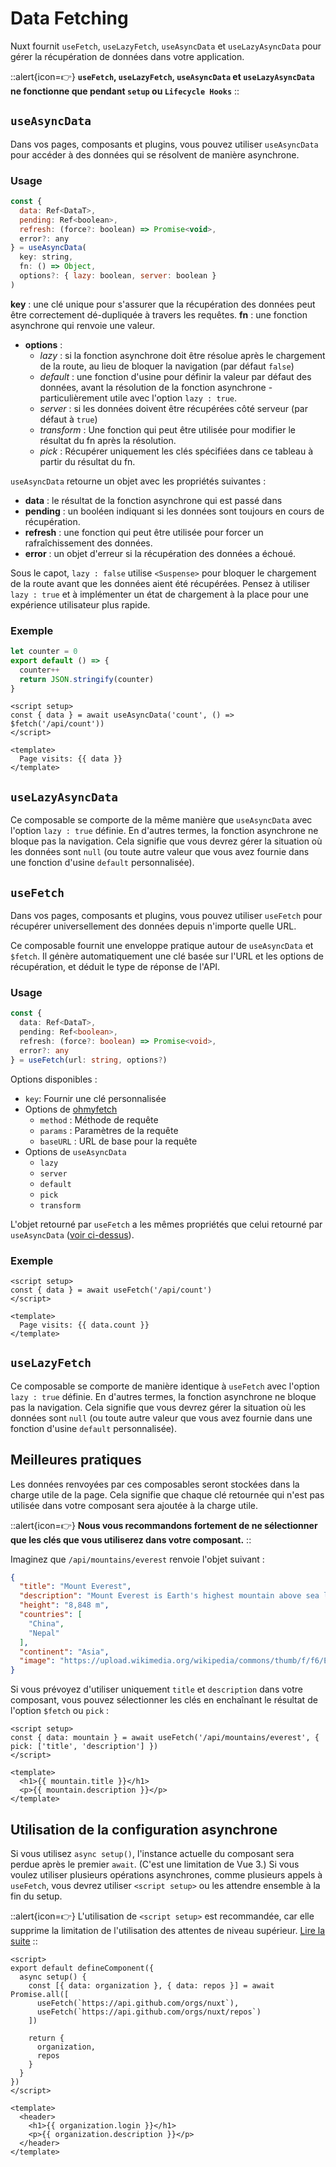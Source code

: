 # Data Fetching

Nuxt fournit `useFetch`, `useLazyFetch`, `useAsyncData` et `useLazyAsyncData` pour gérer la récupération de données dans votre application.

::alert{icon=👉}
**`useFetch`, `useLazyFetch`, `useAsyncData` et `useLazyAsyncData` ne fonctionne que pendant `setup` ou `Lifecycle Hooks`**
::

## `useAsyncData`

Dans vos pages, composants et plugins, vous pouvez utiliser `useAsyncData` pour accéder à des données qui se résolvent de manière asynchrone.

### Usage

```js
const {
  data: Ref<DataT>,
  pending: Ref<boolean>,
  refresh: (force?: boolean) => Promise<void>,
  error?: any
} = useAsyncData(
  key: string,
  fn: () => Object,
  options?: { lazy: boolean, server: boolean }
)
```

**key** : une clé unique pour s'assurer que la récupération des données peut être correctement dé-dupliquée à travers les requêtes.
**fn** : une fonction asynchrone qui renvoie une valeur.
* **options** :
  * _lazy_ : si la fonction asynchrone doit être résolue après le chargement de la route, au lieu de bloquer la navigation (par défaut `false`)
  * _default_ : une fonction d'usine pour définir la valeur par défaut des données, avant la résolution de la fonction asynchrone - particulièrement utile avec l'option `lazy : true`.
  * _server_ : si les données doivent être récupérées côté serveur (par défaut à `true`)
  * _transform_ : Une fonction qui peut être utilisée pour modifier le résultat du fn après la résolution.
  * _pick_ : Récupérer uniquement les clés spécifiées dans ce tableau à partir du résultat du fn.

`useAsyncData` retourne un objet avec les propriétés suivantes :

* **data** : le résultat de la fonction asynchrone qui est passé dans
* **pending** : un booléen indiquant si les données sont toujours en cours de récupération.
* **refresh** : une fonction qui peut être utilisée pour forcer un rafraîchissement des données.
* **error** : un objet d'erreur si la récupération des données a échoué.

Sous le capot, `lazy : false` utilise `<Suspense>` pour bloquer le chargement de la route avant que les données aient été récupérées. Pensez à utiliser `lazy : true` et à implémenter un état de chargement à la place pour une expérience utilisateur plus rapide.

### Exemple

```js [server/api/count.ts]
let counter = 0
export default () => {
  counter++
  return JSON.stringify(counter)
}
```

```vue [app.vue]
<script setup>
const { data } = await useAsyncData('count', () => $fetch('/api/count'))
</script>

<template>
  Page visits: {{ data }}
</template>
```

## `useLazyAsyncData`

Ce composable se comporte de la même manière que `useAsyncData` avec l'option `lazy : true` définie. En d'autres termes, la fonction asynchrone ne bloque pas la navigation. Cela signifie que vous devrez gérer la situation où les données sont `null` (ou toute autre valeur que vous avez fournie dans une fonction d'usine `default` personnalisée).

## `useFetch`

Dans vos pages, composants et plugins, vous pouvez utiliser `useFetch` pour récupérer universellement des données depuis n'importe quelle URL.

Ce composable fournit une enveloppe pratique autour de `useAsyncData` et `$fetch`. Il génère automatiquement une clé basée sur l'URL et les options de récupération, et déduit le type de réponse de l'API.

### Usage

```ts
const {
  data: Ref<DataT>,
  pending: Ref<boolean>,
  refresh: (force?: boolean) => Promise<void>,
  error?: any
} = useFetch(url: string, options?)
```

Options disponibles :

* `key`: Fournir une clé personnalisée
* Options de [ohmyfetch](https://github.com/unjs/ohmyfetch)
  * `method` : Méthode de requête
  * `params` : Paramètres de la requête
  * `baseURL` : URL de base pour la requête
* Options de `useAsyncData`
  * `lazy`
  * `server`
  * `default`
  * `pick`
  * `transform`

L'objet retourné par `useFetch` a les mêmes propriétés que celui retourné par `useAsyncData` ([voir ci-dessus](#useasyncdata)).

### Exemple

```vue [app.vue]
<script setup>
const { data } = await useFetch('/api/count')
</script>

<template>
  Page visits: {{ data.count }}
</template>
```

## `useLazyFetch`

Ce composable se comporte de manière identique à `useFetch` avec l'option `lazy : true` définie. En d'autres termes, la fonction asynchrone ne bloque pas la navigation. Cela signifie que vous devrez gérer la situation où les données sont `null` (ou toute autre valeur que vous avez fournie dans une fonction d'usine `default` personnalisée).

## Meilleures pratiques

Les données renvoyées par ces composables seront stockées dans la charge utile de la page. Cela signifie que chaque clé retournée qui n'est pas utilisée dans votre composant sera ajoutée à la charge utile.

::alert{icon=👉}
**Nous vous recommandons fortement de ne sélectionner que les clés que vous utiliserez dans votre composant.**
::

Imaginez que `/api/mountains/everest` renvoie l'objet suivant :

```json
{
  "title": "Mount Everest",
  "description": "Mount Everest is Earth's highest mountain above sea level, located in the Mahalangur Himal sub-range of the Himalayas. The China–Nepal border runs across its summit point",
  "height": "8,848 m",
  "countries": [
    "China",
    "Nepal"
  ],
  "continent": "Asia",
  "image": "https://upload.wikimedia.org/wikipedia/commons/thumb/f/f6/Everest_kalapatthar.jpg/600px-Everest_kalapatthar.jpg"
}
```

Si vous prévoyez d'utiliser uniquement `title` et `description` dans votre composant, vous pouvez sélectionner les clés en enchaînant le résultat de l'option `$fetch` ou `pick` :

```vue
<script setup>
const { data: mountain } = await useFetch('/api/mountains/everest', { pick: ['title', 'description'] })
</script>

<template>
  <h1>{{ mountain.title }}</h1>
  <p>{{ mountain.description }}</p>
</template>
```

## Utilisation de la configuration asynchrone

Si vous utilisez `async setup()`, l'instance actuelle du composant sera perdue après le premier `await`. (C'est une limitation de Vue 3.) Si vous voulez utiliser plusieurs opérations asynchrones, comme plusieurs appels à `useFetch`, vous devrez utiliser `<script setup>` ou les attendre ensemble à la fin du setup.

::alert{icon=👉}
L'utilisation de `<script setup>` est recommandée, car elle supprime la limitation de l'utilisation des attentes de niveau supérieur. [Lire la suite](https://v3.vuejs.org/api/sfc-script-setup.html#top-level-await)
::

```vue
<script>
export default defineComponent({
  async setup() {
    const [{ data: organization }, { data: repos }] = await Promise.all([
      useFetch(`https://api.github.com/orgs/nuxt`),
      useFetch(`https://api.github.com/orgs/nuxt/repos`)
    ])

    return {
      organization,
      repos
    }
  }
})
</script>

<template>
  <header>
    <h1>{{ organization.login }}</h1>
    <p>{{ organization.description }}</p>
  </header>
</template>
```
